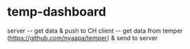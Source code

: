 # temp-dashboard
server -- get data & push to CH
client -- get data from temper (https://github.com/nyaapa/temper) & send to server

